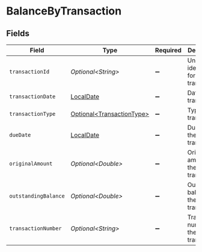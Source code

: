 # BalanceByTransaction


## Fields

| Field                                                                           | Type                                                                            | Required                                                                        | Description                                                                     | Example                                                                         |
| ------------------------------------------------------------------------------- | ------------------------------------------------------------------------------- | ------------------------------------------------------------------------------- | ------------------------------------------------------------------------------- | ------------------------------------------------------------------------------- |
| `transactionId`                                                                 | *Optional\<String>*                                                             | :heavy_minus_sign:                                                              | Unique identifier for the transaction.                                          | INV-1001                                                                        |
| `transactionDate`                                                               | [LocalDate](https://docs.oracle.com/javase/8/docs/api/java/time/LocalDate.html) | :heavy_minus_sign:                                                              | Date of the transaction.                                                        | 2024-01-15                                                                      |
| `transactionType`                                                               | [Optional\<TransactionType>](../../models/components/TransactionType.md)        | :heavy_minus_sign:                                                              | Type of the transaction.                                                        | invoice                                                                         |
| `dueDate`                                                                       | [LocalDate](https://docs.oracle.com/javase/8/docs/api/java/time/LocalDate.html) | :heavy_minus_sign:                                                              | Due date of the transaction.                                                    | 2024-02-15                                                                      |
| `originalAmount`                                                                | *Optional\<Double>*                                                             | :heavy_minus_sign:                                                              | Original amount of the transaction.                                             | 1000                                                                            |
| `outstandingBalance`                                                            | *Optional\<Double>*                                                             | :heavy_minus_sign:                                                              | Outstanding balance of the transaction.                                         | 800                                                                             |
| `transactionNumber`                                                             | *Optional\<String>*                                                             | :heavy_minus_sign:                                                              | Transaction number of the transaction.                                          | INV-1001                                                                        |